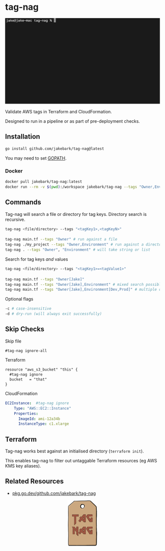 # tag-nag

<img src="./img/demo.gif" width="650">

Validate AWS tags in Terraform and CloudFormation.  

Designed to run in a pipeline or as part of pre-deployment checks.  

## Installation
```bash
go install github.com/jakebark/tag-nag@latest
```
You may need to set [GOPATH](https://go.dev/wiki/SettingGOPATH).

### Docker
```bash
docker pull jakebark/tag-nag:latest
docker run --rm -v $(pwd):/workspace jakebark/tag-nag --tags "Owner,Environment" /workspace

```

## Commands

Tag-nag will search a file or directory for tag keys. Directory search is recursive.

```bash
tag-nag <file/directory> --tags "<tagKey1>,<tagKeyN>"

tag-nag main.tf --tags "Owner" # run against a file
tag-nag ./my_project --tags "Owner,Environment" # run against a directory
tag-nag . --tags "Owner", "Environment" # will take string or list

```

Search for tag keys *and* values

```bash
tag-nag <file/directory> --tags "<tagKey1>=<tagValue1>"

tag-nag main.tf --tags "Owner[Jake]" 
tag-nag main.tf --tags "Owner[Jake],Environment" # mixed search possible
tag-nag main.tf --tags "Owner[Jake],Environment[Dev,Prod]" # multiple options for tag values

```

Optional flags 
```bash
-c # case-insensitive 
-d # dry-run (will always exit successfully)
```

## Skip Checks
Skip file
```hcl
#tag-nag ignore-all
```

Terraform
```hcl
resource "aws_s3_bucket" "this" {
  #tag-nag ignore
  bucket   = "that"
}
```

CloudFormation
```yaml
EC2Instance:  #tag-nag ignore
    Type: "AWS::EC2::Instance"
    Properties: 
      ImageId: ami-12a34b
      InstanceType: c1.xlarge   
```

## Terraform 

Tag-nag works best against an initialised directory (`terraform init`).

This enables tag-nag to filter out untaggable Terraform resources (eg AWS KMS key aliases).  

## Related Resources

- [pkg.go.dev/github.com/jakebark/tag-nag](https://pkg.go.dev/github.com/jakebark/tag-nag)

<div align="center">
<img alt="tag:nag" height="150" src="./img/tag.png" />
</div>
